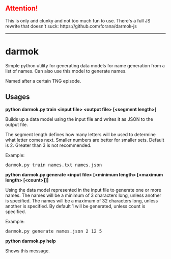 <h2 style="color: red">Attention!</h2>
This is only and clunky and not too much fun to use. There's a full JS rewrite that doesn't suck: https://github.com/forana/darmok-js

<hr/>

darmok
==========
Simple python utility for generating data models for name generation from a list of names. Can also use this model to generate names.

Named after a certain TNG episode.

Usages
----------
**python darmok.py train &lt;input file&gt; &lt;output file&gt; [&lt;segment length&gt;]**

Builds up a data model using the input file and writes it as JSON to the output file.

The segment length defines how many letters will be used to determine what letter comes next.
Smaller numbers are better for smaller sets. Default is 2. Greater than 3 is not recommended.

Example: <pre>darmok.py train names.txt names.json</pre>

**python darmok.py generate &lt;input file&gt; [&lt;minimum length&gt; [&lt;maximum length&gt; [&lt;count&gt;]]]**

Using the data model represented in the input file to generate one or more names.
The names will be a minimum of 3 characters long, unless another is specified.
The names will be a maximum of 32 characters long, unless another is specified.
By default 1 will be generated, unless count is specified.

Example: <pre>darmok.py generate names.json 2 12 5</pre>

**python darmok.py help**

Shows this message.
